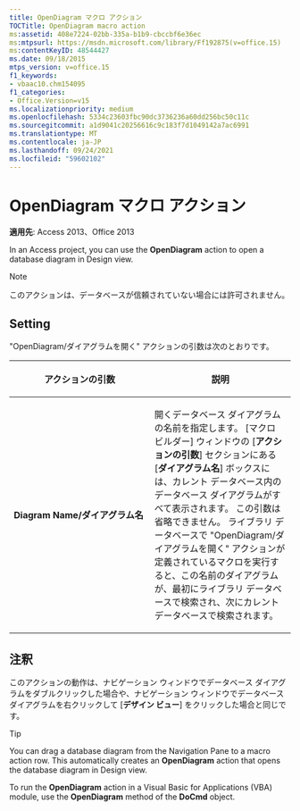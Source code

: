 ```yaml
---
title: OpenDiagram マクロ アクション
TOCTitle: OpenDiagram macro action
ms:assetid: 408e7224-02bb-335a-b1b9-cbccbf6e36ec
ms:mtpsurl: https://msdn.microsoft.com/library/Ff192875(v=office.15)
ms:contentKeyID: 48544427
ms.date: 09/18/2015
mtps_version: v=office.15
f1_keywords:
- vbaac10.chm154095
f1_categories:
- Office.Version=v15
ms.localizationpriority: medium
ms.openlocfilehash: 5334c23603fbc90dc3736236a60dd256bc50c11c
ms.sourcegitcommit: a1d9041c20256616c9c183f7d1049142a7ac6991
ms.translationtype: MT
ms.contentlocale: ja-JP
ms.lasthandoff: 09/24/2021
ms.locfileid: "59602102"
---
```

# <a name="opendiagram-macro-action"></a>OpenDiagram マクロ アクション

**適用先**: Access 2013、Office 2013

In an Access project, you can use the **OpenDiagram** action to open a database diagram in Design view.

> [!NOTE]
> このアクションは、データベースが信頼されていない場合には許可されません。 

## <a name="setting"></a>Setting

"OpenDiagram/ダイアグラムを開く" アクションの引数は次のとおりです。

<table>
<colgroup>
<col style="width: 50%" />
<col style="width: 50%" />
</colgroup>
<thead>
<tr class="header">
<th><p>アクションの引数</p></th>
<th><p>説明</p></th>
</tr>
</thead>
<tbody>
<tr class="odd">
<td><p><strong>Diagram Name/ダイアグラム名</strong></p></td>
<td><p>開くデータベース ダイアグラムの名前を指定します。 [マクロ ビルダー] ウィンドウの [<strong>アクションの引数</strong>] セクションにある [<strong>ダイアグラム名</strong>] ボックスには、カレント データベース内のデータベース ダイアグラムがすべて表示されます。 この引数は省略できません。 ライブラリ データベースで "OpenDiagram/ダイアグラムを開く" アクションが定義されているマクロを実行すると、この名前のダイアグラムが、最初にライブラリ データベースで検索され、次にカレント データベースで検索されます。</p></td>
</tr>
</tbody>
</table>

## <a name="remarks"></a>注釈

このアクションの動作は、ナビゲーション ウィンドウでデータベース ダイアグラムをダブルクリックした場合や、ナビゲーション ウィンドウでデータベース ダイアグラムを右クリックして [**デザイン ビュー**] をクリックした場合と同じです。

> [!TIP]
> You can drag a database diagram from the Navigation Pane to a macro action row. This automatically creates an **OpenDiagram** action that opens the database diagram in Design view.

To run the **OpenDiagram** action in a Visual Basic for Applications (VBA) module, use the **OpenDiagram** method of the **DoCmd** object.

